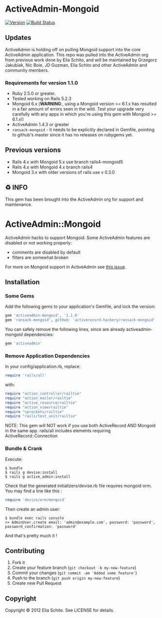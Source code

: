 # ActiveAdmin-Mongoid
[![Version         ][rubygems_badge]][rubygems]
[![Build Status](https://travis-ci.org/activeadmin/activeadmin-mongoid.svg?branch=master)](https://travis-ci.org/activeadmin/activeadmin-mongoid)

## Updates

ActiveAdmin is holding off on pulling Mongoid support into the core ActiveAdmin application.  This repo was pulled into the ActiveAdmin org from previous work done by Elia Schito, and will be maintained by Grzegorz Jakubiak, Nic Boie, JD Guzman, Elia Schito and other ActiveAdmin and community members.

### Requirements for version 1.1.0
* Ruby 2.5.0 or greater.
* Tested working on Rails 5.2.3
* Mongoid 6.x (**WARNING**:, using a Mongoid version >= 6.1.x has resulted in a fair amount of errors seen in the wild.  Test your upgrade very carefully with any apps in which you're using this gem with Mongoid >= 6.1.x!)
* ActiveAdmin 1.4.3 or greater
* `ransack-mongoid` - it needs to be explicitly declared in Gemfile, pointing to github's master since it has no releases on rubygems yet.

## Previous versions
* Rails 4.x with Mongoid 5.x use branch rails4-mongoid5
* Rails 4.x with Mongoid 4.x branch rails4
* Mongoid 3.x with older versions of rails use v 0.3.0

## ♻️ INFO

This gem has been brought into the ActiveAdmin org for support and maintenance.

# ActiveAdmin::Mongoid

ActiveAdmin hacks to support Mongoid.
Some ActiveAdmin features are disabled or not working properly:

- comments are disabled by default
- filters are somewhat broken

For more on Mongoid support in ActiveAdmin see [this issue](https://github.com/gregbell/active_admin/issues/26).

## Installation

### Some Gems
Add the following gems to your application's Gemfile, and lock the version:

```ruby
gem 'activeadmin-mongoid', '1.1.0'
gem 'ransack-mongoid', github: 'activerecord-hackery/ransack-mongoid'
```

You can safely remove the following lines, since are already activeadmin-mongoid dependencies:

```ruby
gem 'activeadmin'
```

### Remove Application Dependencies
In your config/application.rb, replace:

```ruby
require 'rails/all'
```

with:

```ruby
require "action_controller/railtie"
require "action_mailer/railtie"
require "active_resource/railtie"
require "action_view/railtie"
require "sprockets/railtie"
require "rails/test_unit/railtie"
```

NOTE: This gem will NOT work if you use both ActiveRecord AND Mongoid in the same app.  rails/all includes elements requiring ActiveRecord::Connection

### Bundle & Crank

Execute:

    $ bundle
    $ rails g devise:install
    $ rails g active_admin:install

Check that the generated initializers/devise.rb file requires mongoid orm.
You may find a line like this :

```ruby
require 'devise/orm/mongoid'
```

Then create an admin user:

    $ bundle exec rails console
    >> AdminUser.create email: 'admin@example.com', password: 'password', password_confirmation: 'password'

And that's pretty much it !

## Contributing

1. Fork it
2. Create your feature branch (`git checkout -b my-new-feature`)
3. Commit your changes (`git commit -am 'Added some feature'`)
4. Push to the branch (`git push origin my-new-feature`)
5. Create new Pull Request

## Copyright

Copyright © 2012 Elia Schito. See LICENSE for details.

[rubygems_badge]: https://img.shields.io/gem/v/activeadmin-mongoid.svg
[rubygems]: https://rubygems.org/gems/activeadmin-mongoid
